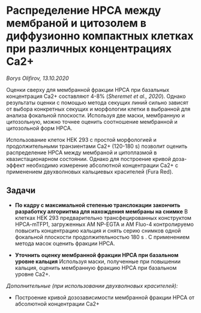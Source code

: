 Распределение HPCA между мембраной и цитозолем в диффузионно компактных клетках при различных концентрациях Ca2+
==============
*Borys Olifirov, 13.10.2020*

Оценки сверху для мембранной фракции HPCA при базальных концентрация Ca2+ составляют 4-8% (*Sheremet et al., 2020*). Однако результаты оценки с помощью метода секущих линий сильно зависят от выбора конкретных секущих и морфологии клетки в выбранной для анализа фокальной плоскости. Используя две маски, мембранную и цитозольную, можно точнее оценить соотношение мембранной и цитозольной форм HPCA.

Использование клеток HEK 293 с простой морфологией и продолжительными транзиентами Ca2+ (120-180 s) позволит оценить распределение HPCA между мембраной и цитоплазмой в квазистационарном состоянии. Однако для построение кривой доза-эффект необходимо измерение абсолютной концентрации Ca2+ с применением двухволновых кальциевых красителей (Fura Red).


## Задачи
- **По кадру с максимальной степенью транслокации закончить разработку алгориитма для нахождения мембраны на снимке**
В клетках HEK 293 предварительно трансфецированных конструктом HPCA-mTFP1, загруженных AM NP-EGTA и AM Fluo-4 контролируемо повысить концентрацию кальция и снять серию снимков одной фокальной плоскости продолжительностью 180 s . С применением метода масок оценить фракции HPCA.

- **Уточнить оценку мембранной фракции HPCA при базальном уровне кальция**
Используя маски, полученные при повышении кальция, оценить мембранную фракцию HPCA при базальном уровне Ca2+.

*Дополнительные (при использовании двухволновых красителей):*

- Построение кривой дозозависимости мембранной фракции HPCA от абсолютной концентрации Ca2+
